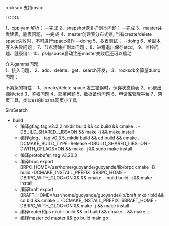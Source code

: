 
rocksdb  支持mvcc


TODO:

1、cpp yaml解析；                                                    --完成
2、snapshot恢复扩副本问题；                                            --完成
3、master并发建表，删表问题，                                           --完成
4、master创建表分布式锁, 当有create/delete space失败时，不可进行space操作  --doing
5、多表测试；                                                         --doing
6、单副本写入失败问题；
7、节点清除扩副本问题；
8、进程退出保存etcd，
9、监控问题、健康借口
10、ps有space启动注册master失败后还可以启动


介入gamma问题:  
1、接入问题，
2、add、delete、get、search开发，
3、rocksdb全算量dump问题；


不紧急的特性：
1、create/delete space 发生错误时，保存状态锁表
2、ps退出摘掉etcd
3、鉴权问题
4、部署问题
5、数据备份问题
6、申请库管理平台
7、网页工具，类似es的kibana网页小工具


SimSearch


- build
    - 编译gflag tag:v2.2.2
        mkdir build && cd build && cmake .. -DBUILD_SHARED_LIBS=ON && make -j && make install
    - 编译glog， tag:v0.3.5, 
        mkdir build && cd build && cmake .. -DCMAKE_BUILD_TYPE=Release -DBUILD_SHARED_LIBS=ON -DWITH_GFLAGS=ON && make -j && sudo make install
    - 编译protobufer, tag:v3.20.3
    - 编译brpc
        export BRPC_HOME=/usr/home/guoyande/guoyande/lib/brpc
        cmake -B build -DCMAKE_INSTALL_PREFIX=$BRPC_HOME -DBRPC_WITH_GLOG=ON && && cmake --build build -j && make install
    - 编译braft
        export BRAFT_HOME=/usr/home/guoyande/guoyande/lib/braft
        mkdir bld && cd bld && cmake .. -DCMAKE_INSTALL_PREFIX=$BRAFT_HOME -DBRPC_WITH_GLOG=ON && make -j && make install
    - 编译router和ps
        mkdir build && cd build && cmake .. && make -j
    - 编译master
        cd master && go build main.go